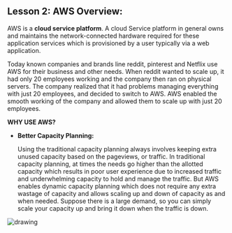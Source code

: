 ## **Lesson 2: AWS Overview:**

AWS is a **cloud service platform**. A cloud Service platform in general owns and maintains the network-connected hardware required for these application services which is provisioned by a user typically via a web application. 

Today known companies and brands line reddit, pinterest and Netflix use AWS for their business and other needs. When reddit wanted to scale up, it had only 20 employees working and the company then ran on physical servers. The company realized that it had problems managing everything with just 20 employees, and decided to switch to AWS. AWS enabled the smooth working of the  company and allowed them to scale up with just 20 employees. 

**WHY USE AWS?**



*   **Better Capacity Planning:**

    Using the traditional capacity planning always involves keeping extra unused capacity based on the pageviews, or traffic. In traditional capacity planning, at times the needs go higher than the allotted capacity which results in poor user experience due to increased traffic and underwhelming capacity to hold and manage the traffic. But AWS enables dynamic capacity planning which does not require any extra wastage of capacity and allows scaling up and down of capacity as and when needed. Suppose there is a large demand, so you can simply scale your capacity up and bring it down when the traffic is down. 

![drawing](https://docs.google.com/a/google.com/drawings/d/12345/export/png)
